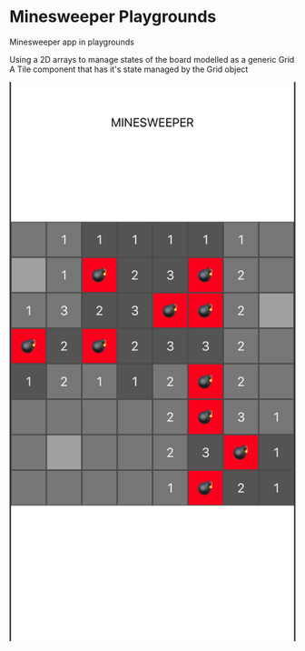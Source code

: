 # Minesweeper Playgrounds

Minesweeper app in playgrounds

Using a 2D arrays to manage states of the board modelled as a generic Grid
A Tile component that has it's state managed by the Grid object

![Image of Screenshot](https://github.com/edwinbosire/minesweeper-swift-playgrounds/blob/master/minesweeper.png)
